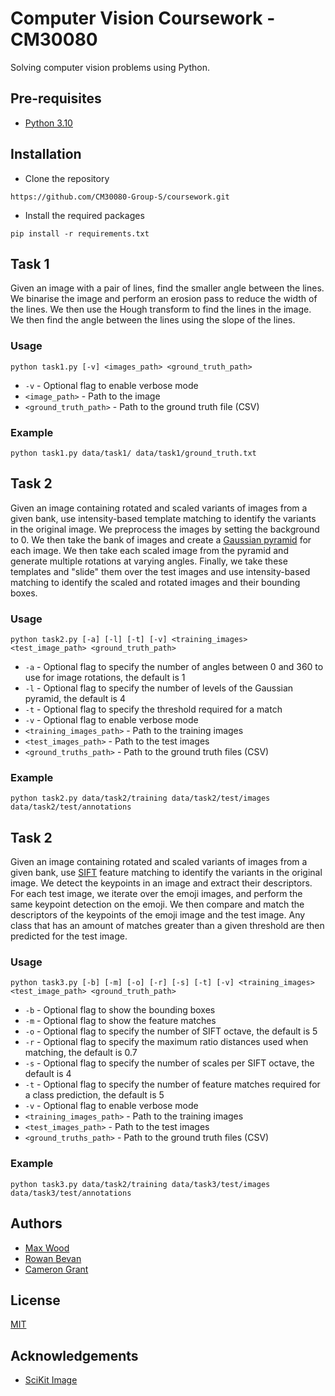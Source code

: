 # Computer Vision Coursework - CM30080

Solving computer vision problems using Python.

## Pre-requisites
- [Python 3.10](https://www.python.org/downloads/)

## Installation
- Clone the repository
```
https://github.com/CM30080-Group-S/coursework.git
```
- Install the required packages
```
pip install -r requirements.txt
```

## Task 1
Given an image with a pair of lines, find the smaller angle between the lines. We binarise the image and perform an erosion pass to reduce the width of the lines. We then use the Hough transform to find the lines in the image. We then find the angle between the lines using the slope of the lines.

### Usage
```
python task1.py [-v] <images_path> <ground_truth_path>
```
- `-v` - Optional flag to enable verbose mode
- `<image_path>` - Path to the image
- `<ground_truth_path>` - Path to the ground truth file (CSV)

### Example
```
python task1.py data/task1/ data/task1/ground_truth.txt
```

## Task 2
Given an image containing rotated and scaled variants of images from a given bank, use intensity-based template matching to identify the variants in the original image. We preprocess the images by setting the background to 0. We then take the bank of images and create a [Gaussian pyramid](https://en.wikipedia.org/wiki/Pyramid_(image_processing)) for each image. We then take each scaled image from the pyramid and generate multiple rotations at varying angles. Finally, we take these templates and "slide" them over the test images and use intensity-based matching to identify the scaled and rotated images and their bounding boxes.

### Usage
```
python task2.py [-a] [-l] [-t] [-v] <training_images> <test_image_path> <ground_truth_path>
```
- `-a` - Optional flag to specify the number of angles between 0 and 360 to use for image rotations, the default is 1
- `-l` - Optional flag to specify the number of levels of the Gaussian pyramid, the default is 4
- `-t` - Optional flag to specify the threshold required for a match
- `-v` - Optional flag to enable verbose mode
- `<training_images_path>` - Path to the training images
- `<test_images_path>` - Path to the test images
- `<ground_truths_path>` - Path to the ground truth files (CSV)

### Example
```
python task2.py data/task2/training data/task2/test/images data/task2/test/annotations
```

## Task 2
Given an image containing rotated and scaled variants of images from a given bank, use [SIFT](https://en.wikipedia.org/wiki/Scale-invariant_feature_transform) feature matching to identify the variants in the original image. We detect the keypoints in an image and extract their descriptors. For each test image, we iterate over the emoji images, and perform the same keypoint detection on the emoji. We then compare and match the descriptors of the keypoints of the emoji image and the test image. Any class that has an amount of matches greater than a given threshold are then predicted for the test image.

### Usage
```
python task3.py [-b] [-m] [-o] [-r] [-s] [-t] [-v] <training_images> <test_image_path> <ground_truth_path>
```
- `-b` - Optional flag to show the bounding boxes
- `-m` - Optional flag to show the feature matches
- `-o` - Optional flag to specify the number of SIFT octave, the default is 5
- `-r` - Optional flag to specify the maximum ratio distances used when matching, the default is 0.7
- `-s` - Optional flag to specify the number of scales per SIFT octave, the default is 4
- `-t` - Optional flag to specify the number of feature matches required for a class prediction, the default is 5
- `-v` - Optional flag to enable verbose mode
- `<training_images_path>` - Path to the training images
- `<test_images_path>` - Path to the test images
- `<ground_truths_path>` - Path to the ground truth files (CSV)

### Example
```
python task3.py data/task2/training data/task3/test/images data/task3/test/annotations
```

## Authors
- [Max Wood](https://maxwood.tech)
- [Rowan Bevan](https://github.com/RowanBevan)
- [Cameron Grant](https://github.com/cg-2611)

## License
[MIT](https://choosealicense.com/licenses/mit/)

## Acknowledgements
- [SciKit Image](https://scikit-image.org/)